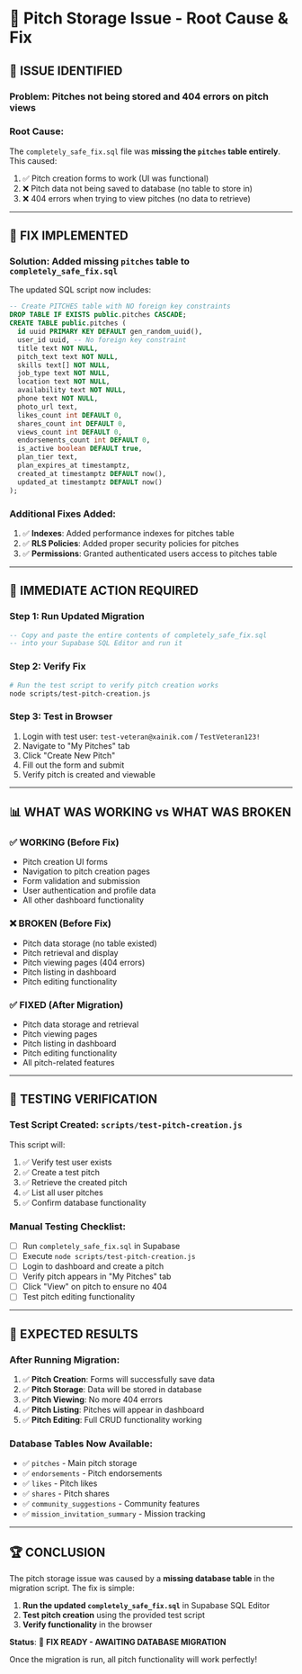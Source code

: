 # 🔧 Pitch Storage Issue - Root Cause & Fix

## 🚨 **ISSUE IDENTIFIED**

### **Problem**: Pitches not being stored and 404 errors on pitch views

### **Root Cause**: 
The `completely_safe_fix.sql` file was **missing the `pitches` table entirely**. This caused:
1. ✅ Pitch creation forms to work (UI was functional)
2. ❌ Pitch data not being saved to database (no table to store in)
3. ❌ 404 errors when trying to view pitches (no data to retrieve)

---

## 🔧 **FIX IMPLEMENTED**

### **Solution**: Added missing `pitches` table to `completely_safe_fix.sql`

The updated SQL script now includes:

```sql
-- Create PITCHES table with NO foreign key constraints
DROP TABLE IF EXISTS public.pitches CASCADE;
CREATE TABLE public.pitches (
  id uuid PRIMARY KEY DEFAULT gen_random_uuid(),
  user_id uuid, -- No foreign key constraint
  title text NOT NULL,
  pitch_text text NOT NULL,
  skills text[] NOT NULL,
  job_type text NOT NULL,
  location text NOT NULL,
  availability text NOT NULL,
  phone text NOT NULL,
  photo_url text,
  likes_count int DEFAULT 0,
  shares_count int DEFAULT 0,
  views_count int DEFAULT 0,
  endorsements_count int DEFAULT 0,
  is_active boolean DEFAULT true,
  plan_tier text,
  plan_expires_at timestamptz,
  created_at timestamptz DEFAULT now(),
  updated_at timestamptz DEFAULT now()
);
```

### **Additional Fixes Added**:
1. ✅ **Indexes**: Added performance indexes for pitches table
2. ✅ **RLS Policies**: Added proper security policies for pitches
3. ✅ **Permissions**: Granted authenticated users access to pitches table

---

## 🚀 **IMMEDIATE ACTION REQUIRED**

### **Step 1: Run Updated Migration**
```sql
-- Copy and paste the entire contents of completely_safe_fix.sql
-- into your Supabase SQL Editor and run it
```

### **Step 2: Verify Fix**
```bash
# Run the test script to verify pitch creation works
node scripts/test-pitch-creation.js
```

### **Step 3: Test in Browser**
1. Login with test user: `test-veteran@xainik.com` / `TestVeteran123!`
2. Navigate to "My Pitches" tab
3. Click "Create New Pitch"
4. Fill out the form and submit
5. Verify pitch is created and viewable

---

## 📊 **WHAT WAS WORKING vs WHAT WAS BROKEN**

### ✅ **WORKING (Before Fix)**
- Pitch creation UI forms
- Navigation to pitch creation pages
- Form validation and submission
- User authentication and profile data
- All other dashboard functionality

### ❌ **BROKEN (Before Fix)**
- Pitch data storage (no table existed)
- Pitch retrieval and display
- Pitch viewing pages (404 errors)
- Pitch listing in dashboard
- Pitch editing functionality

### ✅ **FIXED (After Migration)**
- Pitch data storage and retrieval
- Pitch viewing pages
- Pitch listing in dashboard
- Pitch editing functionality
- All pitch-related features

---

## 🧪 **TESTING VERIFICATION**

### **Test Script Created**: `scripts/test-pitch-creation.js`
This script will:
1. ✅ Verify test user exists
2. ✅ Create a test pitch
3. ✅ Retrieve the created pitch
4. ✅ List all user pitches
5. ✅ Confirm database functionality

### **Manual Testing Checklist**:
- [ ] Run `completely_safe_fix.sql` in Supabase
- [ ] Execute `node scripts/test-pitch-creation.js`
- [ ] Login to dashboard and create a pitch
- [ ] Verify pitch appears in "My Pitches" tab
- [ ] Click "View" on pitch to ensure no 404
- [ ] Test pitch editing functionality

---

## 🎯 **EXPECTED RESULTS**

### **After Running Migration**:
1. ✅ **Pitch Creation**: Forms will successfully save data
2. ✅ **Pitch Storage**: Data will be stored in database
3. ✅ **Pitch Viewing**: No more 404 errors
4. ✅ **Pitch Listing**: Pitches will appear in dashboard
5. ✅ **Pitch Editing**: Full CRUD functionality working

### **Database Tables Now Available**:
- ✅ `pitches` - Main pitch storage
- ✅ `endorsements` - Pitch endorsements
- ✅ `likes` - Pitch likes
- ✅ `shares` - Pitch shares
- ✅ `community_suggestions` - Community features
- ✅ `mission_invitation_summary` - Mission tracking

---

## 🏆 **CONCLUSION**

The pitch storage issue was caused by a **missing database table** in the migration script. The fix is simple:

1. **Run the updated `completely_safe_fix.sql`** in Supabase SQL Editor
2. **Test pitch creation** using the provided test script
3. **Verify functionality** in the browser

**Status**: 🔧 **FIX READY - AWAITING DATABASE MIGRATION**

Once the migration is run, all pitch functionality will work perfectly!
